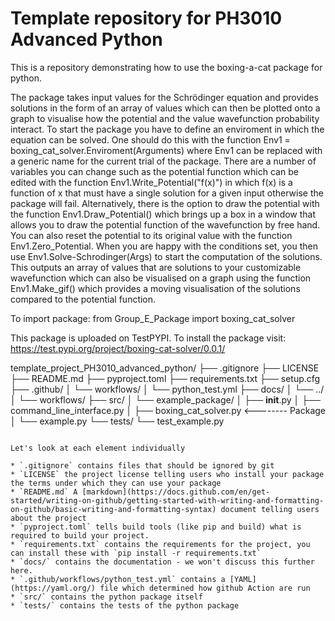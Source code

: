 # Template repository for PH3010 Advanced Python

This is a repository demonstrating how to use the boxing-a-cat package for python.

The package takes input values for the Schrödinger equation and provides solutions in the form of an array of values which can then be plotted onto a graph to visualise how the potential and the value wavefunction probability interact. To start the package you have to define an enviroment in which the equation can be solved. One should do this with the function Env1 = boxing_cat_solver.Enviroment(Arguments) where Env1 can be replaced with a generic name for the current trial of the package. There are a number of variables you can change such as the potential function which can be edited with the function Env1.Write_Potential("f(x)") in which f(x) is a function of x that must have a single solution for a given input otherwise the package will fail. Alternatively, there is the option to draw the potential with the function Env1.Draw_Potential() which brings up a box in a window that allows you to draw the potential function of the wavefunction by free hand. You can also reset the potential to its original value with the function Env1.Zero_Potential. When you are happy with the conditions set, you then use Env1.Solve-Schrodinger(Args) to start the computation of the solutions. This outputs an array of values that are solutions to your customizable wavefunction which can also be visualised on a graph using the function Env1.Make_gif() which provides a moving visualisation of the solutions compared to the potential function. 

To import package:
from Group_E_Package import boxing_cat_solver

This package is uploaded on TestPYPI. To install the package visit:
https://test.pypi.org/project/boxing-cat-solver/0.0.1/


template_project_PH3010_advanced_python/
├── .gitignore
├── LICENSE
├── README.md
├── pyproject.toml
├── requirements.txt
├── setup.cfg
├── .github/
│   └── workflows/
│              └── python_test.yml
├── docs/
│   └── ../
│   └── workflows/
├── src/
│   └── example_package/
│       ├── __init__.py
│       ├── command_line_interface.py
│       ├── boxing_cat_solver.py    <-------- Package
│       └── example.py
└── tests/
        └── test_example.py
```

Let's look at each element individually

* `.gitignore` contains files that should be ignored by git
* `LICENSE` the project license telling users who install your package the terms under which they can use your package
* `README.md` A [markdown](https://docs.github.com/en/get-started/writing-on-github/getting-started-with-writing-and-formatting-on-github/basic-writing-and-formatting-syntax) document telling users about the project
* `pyproject.toml` tells build tools (like pip and build) what is required to build your project.
* `requirements.txt` contains the requirements for the project, you can install these with `pip install -r requirements.txt`
* `docs/` contains the documentation - we won't discuss this further here.
* `.github/workflows/python_test.yml` contains a [YAML](https://yaml.org/) file which determined how github Action are run
* `src/` contains the python package itself
* `tests/` contains the tests of the python package
